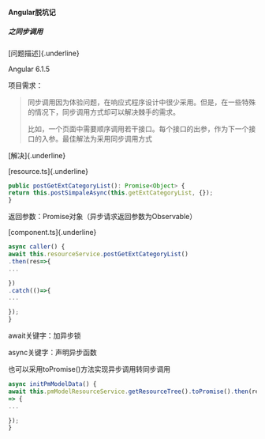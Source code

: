 #### Angular脱坑记

##### 之同步调用

[问题描述]{.underline}

Angular 6.1.5

项目需求：

> 同步调用因为体验问题，在响应式程序设计中很少采用。但是，在一些特殊的情况下，同步调用方式却可以解决棘手的需求。
>
> 比如，一个页面中需要顺序调用若干接口。每个接口的出参，作为下一个接口的入参。最佳解法为采用同步调用方式

[解决]{.underline}

[resource.ts]{.underline}
```typescript
public postGetExtCategoryList(): Promise<Object> {
return this.postSimpaleAsync(this.getExtCategoryList, {});
}
```
返回参数：Promise对象（异步请求返回参数为Observable）

[component.ts]{.underline}
```typescript
async caller() {
await this.resourceService.postGetExtCategoryList()
.then(res=>{
...

})
.catch(()=>{
...

});
}
```
await关键字：加异步锁

async关键字：声明异步函数

也可以采用toPromise()方法实现异步调用转同步调用
```typescript
async initPmModelData() {
await this.pmModelResourceService.getResourceTree().toPromise().then(res
=> {
...

});
}
```


